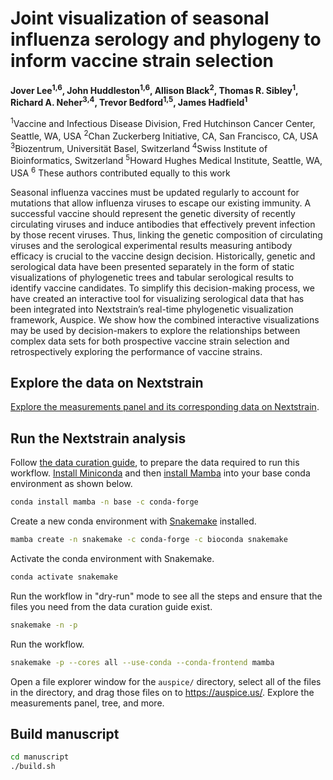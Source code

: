 # Joint visualization of seasonal influenza serology and phylogeny to inform vaccine strain selection

**Jover Lee<sup>1,6</sup>, John Huddleston<sup>1,6</sup>, Allison Black<sup>2</sup>, Thomas R. Sibley<sup>1</sup>, Richard A. Neher<sup>3,4</sup>, Trevor Bedford<sup>1,5</sup>, James Hadfield<sup>1</sup>**

<sup>1</sup>Vaccine and Infectious Disease Division, Fred Hutchinson Cancer Center, Seattle, WA, USA
<sup>2</sup>Chan Zuckerberg Initiative, CA, San Francisco, CA, USA
<sup>3</sup>Biozentrum, Universität Basel, Switzerland
<sup>4</sup>Swiss Institute of Bioinformatics, Switzerland
<sup>5</sup>Howard Hughes Medical Institute, Seattle, WA, USA
<sup>6</sup> These authors contributed equally to this work

Seasonal influenza vaccines must be updated regularly to account for mutations that allow influenza viruses to escape our existing immunity. A successful vaccine should represent the genetic diversity of recently circulating viruses and induce antibodies that effectively prevent infection by those recent viruses. Thus, linking the genetic composition of circulating viruses and the serological experimental results measuring antibody efficacy is crucial to the vaccine design decision. Historically, genetic and serological data have been presented separately in the form of static visualizations of phylogenetic trees and tabular serological results to identify vaccine candidates. To simplify this decision-making process, we have created an interactive tool for visualizing serological data that has been integrated into Nextstrain’s real-time phylogenetic visualization framework, Auspice. We show how the combined interactive visualizations may be used by decision-makers to explore the relationships between complex data sets for both prospective vaccine strain selection and retrospectively exploring the performance of vaccine strains.

## Explore the data on Nextstrain

[Explore the measurements panel and its corresponding data on Nextstrain](https://nextstrain.org/community/blab/measurements-panel/flu/seasonal/h3n2/ha?p=grid).

## Run the Nextstrain analysis

Follow [the data curation guide](data/README.md), to prepare the data required to run this workflow.
[Install Miniconda](https://docs.conda.io/en/latest/miniconda.html) and then [install Mamba](https://mamba.readthedocs.io/en/latest/installation.html#installation) into your base conda environment as shown below.

``` bash
conda install mamba -n base -c conda-forge
```

Create a new conda environment with [Snakemake](https://snakemake.readthedocs.io/) installed.

``` bash
mamba create -n snakemake -c conda-forge -c bioconda snakemake
```

Activate the conda environment with Snakemake.

``` bash
conda activate snakemake
```

Run the workflow in "dry-run" mode to see all the steps and ensure that the files you need from the data curation guide exist.

``` bash
snakemake -n -p
```

Run the workflow.

``` bash
snakemake -p --cores all --use-conda --conda-frontend mamba
```

Open a file explorer window for the `auspice/` directory, select all of the files in the directory, and drag those files on to https://auspice.us/.
Explore the measurements panel, tree, and more.

## Build manuscript

``` bash
cd manuscript
./build.sh
```
